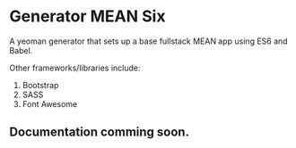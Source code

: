 # Generator MEAN Six

A yeoman generator that sets up a base fullstack MEAN app using ES6 and Babel.

Other frameworks/libraries include:

1. Bootstrap
2. SASS
3. Font Awesome


## Documentation comming soon.

